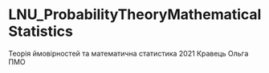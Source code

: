 # LNU_ProbabilityTheoryMathematicalStatistics
Теорія ймовірностей та математична статистика 2021 Кравець Ольга ПМО

